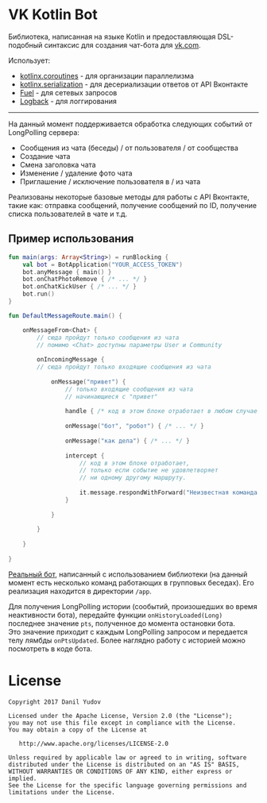 VK Kotlin Bot
=============
Библиотека, написанная на языке Kotlin и предоставляющая DSL-подобный синтаксис для создания чат-бота для [vk.com](https://vk.com).

Использует:
  - [kotlinx.coroutines] - для организации параллелизма
  - [kotlinx.serialization] - для десериализации ответов от API Вконтакте
  - [Fuel] - для сетевых запросов
  - [Logback] - для логгирования
-----
На данный момент поддерживается обработка следующих событий от LongPolling сервера:
  - Сообщения из чата (беседы) / от пользователя / от сообщества
  - Создание чата
  - Смена заголовка чата
  - Изменение / удаление фото чата
  - Приглашение / исключение пользователя в / из чата
  
Реализованы некоторые базовые методы для работы с API Вконтакте, такие как: отправка сообщений, получение сообщений по ID, получение списка пользователей в чате и т.д.

Пример использования
--------------------
```kotlin
fun main(args: Array<String>) = runBlocking {
    val bot = BotApplication("YOUR_ACCESS_TOKEN")
    bot.anyMessage { main() }
    bot.onChatPhotoRemove { /* ... */ }
    bot.onChatKickUser { /* ... */ }
    bot.run()
}

fun DefaultMessageRoute.main() {

    onMessageFrom<Chat> {
        // сюда пройдут только сообщения из чата
        // помимо <Chat> доступны параметры User и Community
            
        onIncomingMessage {
        // сюда пройдут только входящие сообщения из чата
              
            onMessage("привет") {
                // только входящие сообщения из чата 
                // начинающиеся с "привет"
        
                handle { /* код в этом блоке отработает в любом случае */ }
            
                onMessage("бот", "робот") { /* ... */ }
            
                onMessage("как дела") { /* ... */ }
         
                intercept { 
                    // код в этом блоке отработает, 
                    // только если событие не удовлетворяет 
                    // ни одному другому маршруту.
          
                    it.message.respondWithForward("Неизвестная команда!")
                }
        
            }
      
        }
    
    }
  
}
```

[Реальный бот], написанный с использованием библиотеки (на данный момент есть несколько команд работающих в групповых беседах).
Его реализация находится в директории `/app`.

Для получения LongPolling истории (сообытий, произошедших во время неактивности бота), передайте функции `onHistoryLoaded(Long)` последнее значение `pts`, полученное до момента остановки бота.  
Это значение приходит с каждым LongPolling запросом и передается телу лямбды `onPtsUpdated`. Более наглядно работу с историей можно посмотреть в коде бота.

License
=======

    Copyright 2017 Danil Yudov
    
    Licensed under the Apache License, Version 2.0 (the "License");
    you may not use this file except in compliance with the License.
    You may obtain a copy of the License at
    
       http://www.apache.org/licenses/LICENSE-2.0
       
    Unless required by applicable law or agreed to in writing, software
    distributed under the License is distributed on an "AS IS" BASIS,
    WITHOUT WARRANTIES OR CONDITIONS OF ANY KIND, either express or implied.
    See the License for the specific language governing permissions and
    limitations under the License.
    
   [Реальный бот]: <https://vk.com/bethoven.olegovich>
   [kotlinx.coroutines]: <https://github.com/Kotlin/kotlinx.coroutines>
   [kotlinx.serialization]: <https://github.com/Kotlin/kotlinx.serialization>
   [Fuel]: <https://github.com/kittinunf/Fuel>
   [Logback]: <https://github.com/qos-ch/logback>